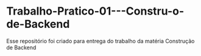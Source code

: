 # Trabalho-Pratico-01---Constru-o-de-Backend
Esse repositório foi criado para entrega do trabalho da matéria Construção de Backend 
